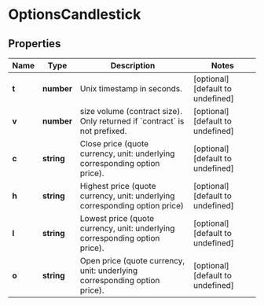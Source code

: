 # OptionsCandlestick

## Properties

Name | Type | Description | Notes
------------ | ------------- | ------------- | -------------
**t** | **number** | Unix timestamp in seconds. | [optional] [default to undefined]
**v** | **number** | size volume (contract size). Only returned if &#x60;contract&#x60; is not prefixed. | [optional] [default to undefined]
**c** | **string** | Close price (quote currency, unit: underlying corresponding option price). | [optional] [default to undefined]
**h** | **string** | Highest price (quote currency, unit: underlying corresponding option price) | [optional] [default to undefined]
**l** | **string** | Lowest price (quote currency, unit: underlying corresponding option price). | [optional] [default to undefined]
**o** | **string** | Open price (quote currency, unit: underlying corresponding option price). | [optional] [default to undefined]

